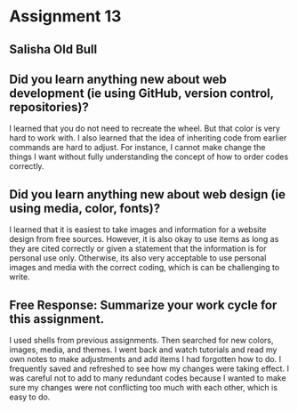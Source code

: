 # Assignment 13

## Salisha Old Bull

## Did you learn anything new about web development (ie using GitHub, version control, repositories)?
I learned that you do not need to recreate the wheel. But that color is very hard to work with. I also learned that the idea of inheriting code from earlier commands are hard to adjust. For instance, I cannot make change the things I want without fully understanding the concept of how to order codes correctly.

## Did you learn anything new about web design (ie using media, color, fonts)?
I learned that it is easiest to take images and information for a website design from free sources. However, it is also okay to use items as long as they are cited correctly or given a statement that the information is for personal use only. Otherwise, its also very acceptable to use personal images and media with the correct coding, which is can be challenging to write.

## Free Response: Summarize your work cycle for this assignment.
I used shells from previous assignments. Then searched for new colors, images, media, and themes. I went back and watch tutorials and read my own notes to make adjustments and add items I had forgotten how to do. I frequently saved and refreshed to see how my changes were taking effect. I was careful not to add to many redundant codes because I wanted to make sure my changes were not conflicting too much with each other, which is easy to do.
